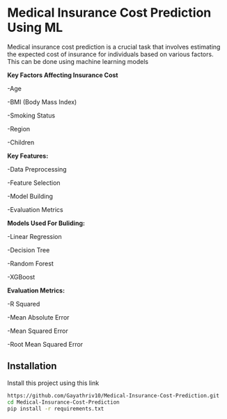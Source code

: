 # **Medical Insurance Cost Prediction Using ML**

Medical insurance cost prediction is a crucial task that involves estimating the expected cost of insurance for individuals based on various factors. This can be done using machine learning models 

**Key Factors Affecting Insurance Cost**
 
 -Age
 
-BMI (Body Mass Index) 

-Smoking Status 

-Region

-Children

**Key Features:**

-Data Preprocessing 

-Feature Selection

-Model Building 

-Evaluation Metrics 

**Models Used For Buliding:**

-Linear Regression

-Decision Tree

-Random Forest

-XGBoost

**Evaluation Metrics:**

-R Squared

-Mean Absolute Error

-Mean Squared Error

-Root Mean Squared Error

## Installation

Install this project using this link 

```bash
https://github.com/Gayathriv10/Medical-Insurance-Cost-Prediction.git
cd Medical-Insurance-Cost-Prediction
pip install -r requirements.txt
```
    